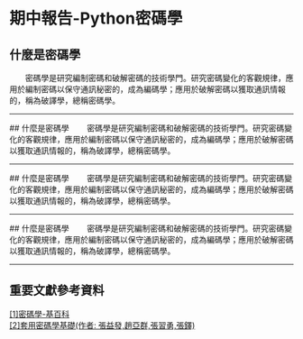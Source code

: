 # 期中報告-Python密碼學

## 什麼是密碼學
&emsp;&emsp;密碼學是研究編制密碼和破解密碼的技術學門。研究密碼變化的客觀規律，應用於編制密碼以保守通訊秘密的，成為編碼學；應用於破解密碼以獲取通訊情報的，稱為破譯學，總稱密碼學。  
<hr> 
## 什麼是密碼學
&emsp;&emsp;密碼學是研究編制密碼和破解密碼的技術學門。研究密碼變化的客觀規律，應用於編制密碼以保守通訊秘密的，成為編碼學；應用於破解密碼以獲取通訊情報的，稱為破譯學，總稱密碼學。  
<hr> 
## 什麼是密碼學
&emsp;&emsp;密碼學是研究編制密碼和破解密碼的技術學門。研究密碼變化的客觀規律，應用於編制密碼以保守通訊秘密的，成為編碼學；應用於破解密碼以獲取通訊情報的，稱為破譯學，總稱密碼學。  
<hr> 
## 什麼是密碼學
&emsp;&emsp;密碼學是研究編制密碼和破解密碼的技術學門。研究密碼變化的客觀規律，應用於編制密碼以保守通訊秘密的，成為編碼學；應用於破解密碼以獲取通訊情報的，稱為破譯學，總稱密碼學。  
<hr> 
 
## 重要文獻參考資料  
<a href="https://zh.wikipedia.org/wiki/%E5%AF%86%E7%A0%81%E5%AD%A6">[1]密碼學-基百科</a>   
<a href="https://www.itsfun.com.tw/%E5%AF%86%E7%A2%BC%E5%AD%B8/wiki-9575575-3900455">[2]套用密碼學基礎(作者: 張益發,趙亞群,張習勇,張鐸)</a>
